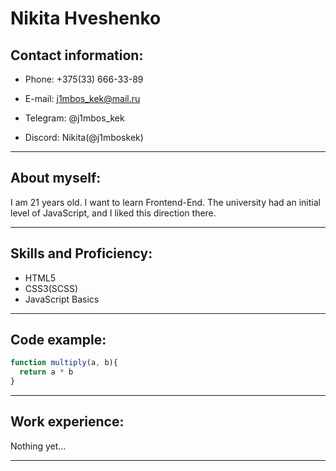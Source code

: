 # Nikita Hveshenko

## Contact information:

- Phone: +375(33) 666-33-89

- E-mail: j1mbos_kek@mail.ru

- Telegram: @j1mbos_kek

- Discord: Nikita(@j1mboskek)

---

## About myself:

I am 21 years old. I want to learn Frontend-End. The university had an initial level of JavaScript, and I liked this direction there.

---

## Skills and Proficiency:

- HTML5
- CSS3(SCSS)
- JavaScript Basics

---

## Code example:

```JavaScript
function multiply(a, b){
  return a * b
}
```

---

## Work experience:

Nothing yet…

---